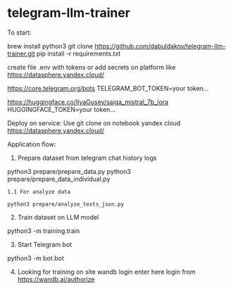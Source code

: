 # telegram-llm-trainer

To start:

brew install python3
git clone https://github.com/dabuldakov/telegram-llm-trainer.git
pip install -r requirements.txt

create file .env with tokens or add secrets on platform like https://datasphere.yandex.cloud/

https://core.telegram.org/bots
TELEGRAM_BOT_TOKEN=your token...

https://huggingface.co/IlyaGusev/saiga_mistral_7b_lora
HUGGINGFACE_TOKEN=your token...

Deploy on service:
Use git clone on notebook yandex cloud
https://datasphere.yandex.cloud/

Application flow:

1. Prepare dataset from telegram chat history logs

python3 prepare/prepare_data.py
python3 prepare/prepare_data_individual.py

    1.1 For analyze data

    python3 prepare/analyze_texts_json.py

2. Train dataset on LLM model

python3 -m training.train

3. Start Telegram bot

python3 -m bot.bot

4. Looking for training on site
wandb login
enter here login from https://wandb.ai/authorize